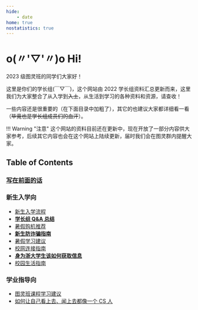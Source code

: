 ```yaml
---
hide:
    - date
home: true
nostatistics: true
---
```


# o(〃'▽'〃)o Hi!

2023 级图灵班的同学们大家好！

这里是你们的学长组(￣▽￣)，这个网站由 2022 学长组资料汇总更新而来，这里我们为大家整合了从入学到<del>入土</del>，从生活到学习的各种资料和资源，请查收！

一些内容还是很重要的（在下面目录中加粗了），其它的也建议大家都详细看一看（<del>毕竟也是学长组成员们的血汗</del>）。

!!! Warning "注意"
    这个网站的资料目前还在更新中，现在开放了一部分内容供大家参考，后续其它内容也会在这个网站上陆续更新，届时我们会在图灵群内提醒大家。

## Table of Contents
<div></div>

### [写在前面的话](preface)

### 新生入学向

- [新生入学流程](checkin)
- [**学长组 Q&A 总结**](qa)
- [暑假购机推荐](machine)
- [**新生防诈骗指南**](anti_fraud)
- [暑假学习建议](summer_study)
- [校网连接指南](rvpn)
- [**身为浙大学生该如何获取信息**](getinfo)
- [校园生活指南](living)

### 学业指导向
<!-- - [**图灵班选课指南**](course_selection) -->
- [图灵班课程学习建议](courses)
- [如何让自己看上去、闻上去都像一个 CS 人](cser)
